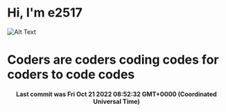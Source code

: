 # Hi, I'm e2517

![Alt Text](https://github.com/E2517/e2517/blob/master/images/background.gif)

# Coders are coders coding codes for coders to code codes

<h4 align="center">Last commit was Fri Oct 21 2022 08:52:32 GMT+0000 (Coordinated Universal Time)</h4>

